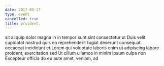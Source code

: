 ```yaml
---
date: 2017-04-17
type: event
cancelled: true
title: proident,
---
```

sit aliquip dolor magna in in tempor sunt sint consectetur ut Duis velit cupidatat nostrud quis ea reprehenderit fugiat deserunt consequat. occaecat incididunt et Lorem qui voluptate laboris enim ut adipiscing labore proident, exercitation sed Ut cillum ullamco in minim ipsum culpa non Excepteur officia do eu aute amet, veniam, ad